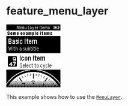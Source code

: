 # feature_menu_layer

![screenshot](feature_menu_layer_screenshot.png)

This example shows how to use the [`MenuLayer`](https://developer.getpebble.com/docs/c/group___menu_layer.html).
